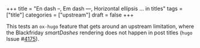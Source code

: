 +++
title = "En dash –, Em dash —, Horizontal ellipsis … in titles"
tags = ["title"]
categories = ["upstream"]
draft = false
+++

This tests an `ox-hugo` feature that gets around an upstream
limitation, where the Blackfriday _smartDashes_ rendering does not
happen in post titles (`hugo` Issue #[4175](https://github.com/gohugoio/hugo/issues/4175)).
